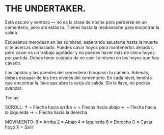 # THE UNDERTAKER.

Está oscuro y ventoso — no es la clase de noche para perderse en un cementerio, pero ahí estás tú.
Tienes hasta la medianoche para encontrar la salida.

Esqueletos merodean en las sombras, esperando asustarte hasta la muerte si te acercas demasiado.
Puedes cavar hoyos para mantenerlos alejados, pero cavar es un trabajo agotador y no puedes hacer más de cinco hoyos por partida.
Debes tener cuidado de no caer tú mismo en los hoyos que has cavado.

Las lápidas y las paredes del cementerio bloquean tu camino.
Además, debes escapar de los tres niveles del cementerio. En cada nivel, tendrás que encontrar la llave que abre la verja de salida.
Sin la llave, no podrás avanzar.

Teclas:

SCROLL:
	↑ = Flecha hacia arriba
	↓ = Flecha hacia abajo
	← = Flecha hacia la izquierda
	→ = Flecha hacia la derecha

MOVIMIENTO:
	8 = Arriba
	2 = Abajo
	4 = Izquierda
	6 = Derecha
	O = Cavar hoyo
	X = Salir

